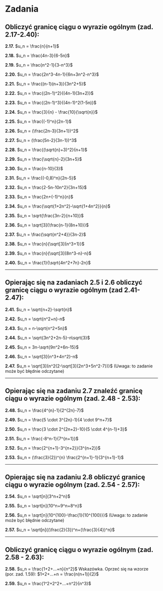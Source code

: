 # Zadania

## Obliczyć granicę ciągu o wyrazie ogólnym (zad. 2.17-2.40):

**2.17.** $u_n = \frac{n}{n+1}$

**2.18.** $u_n = \frac{4n-3}{6-5n}$

**2.19.** $u_n = \frac{n^2-1}{3-n^3}$

**2.20.** $u_n = \frac{2n^3-4n-1}{6n+3n^2-n^3}$

**2.21.** $u_n = \frac{(n-1)(n+3)}{3n^2+5}$

**2.22.** $u_n = \frac{(2n-1)^2}{(4n-1)(3n+2)}$

**2.23.** $u_n = \frac{(2n-1)^3}{(4n-1)^2(1-5n)}$

**2.24.** $u_n = \frac{3}{n} - \frac{10}{\sqrt{n}}$

**2.25.** $u_n = \frac{(-1)^n}{2n-1}$

**2.26.** $u_n = (\frac{2n-3}{3n+1})^2$

**2.27.** $u_n = (\frac{5n-2}{3n-1})^3$

**2.28.** $u_n = \frac{(\sqrt{n}+3)^2}{n+1}$

**2.29.** $u_n = \frac{\sqrt{n}-2}{3n+5}$

**2.30.** $u_n = \frac{n-10}{3}$

**2.31.** $u_n = \frac{(-0,8)^n}{2n-5}$

**2.32.** $u_n = \frac{2-5n-10n^2}{3n+15}$

**2.33.** $u_n = \frac{2n+(-1)^n}{n}$

**2.34.** $u_n = \frac{\sqrt{1+2n^2}-\sqrt{1+4n^2}}{n}$

**2.35.** $u_n = \sqrt{\frac{3n-2}{n+10}}$

**2.36.** $u_n = \sqrt[3]{\frac{n-1}{8n+10}}$

**2.37.** $u_n = \frac{\sqrt{n^2+4}}{3n-2}$

**2.38.** $u_n = \frac{n}{\sqrt[3]{n^3+1}}$

**2.39.** $u_n = \frac{n}{\sqrt[3]{8n^3-n}-n}$

**2.40.** $u_n = \frac{1}{\sqrt{4n^2+7n}-2n}$

---

## Opierając się na zadaniach 2.5 i 2.6 obliczyć granicę ciągu o wyrazie ogólnym (zad 2.41-2.47):

**2.41.** $u_n = \sqrt{n+2}-\sqrt{n}$

**2.42.** $u_n = \sqrt{n^2+n}-n$

**2.43.** $u_n = n-\sqrt{n^2+5n}$

**2.44.** $u_n = \sqrt{3n^2+2n-5}-n\sqrt{3}$

**2.45.** $u_n = 3n-\sqrt{9n^2+6n-15}$

**2.46.** $u_n = \sqrt[3]{n^3+4n^2}-n$

**2.47.** $u_n = \sqrt[3]{n^2(2-\sqrt[3]{2n^3+5n^2-7})}$ (Uwaga: to zadanie może być błędnie odczytane)

---

## Opierając się na zadaniu 2.7 znaleźć granicę ciągu o wyrazie ogólnym (zad. 2.48 - 2.53):

**2.48.** $u_n = \frac{4^{n}-1}{2^{2n}-7}$

**2.49.** $u_n = \frac{5 \cdot 3^{2n}-1}{4 \cdot 9^n+7}$

**2.50.** $u_n = \frac{3 \cdot 2^{2n+2}-10}{5 \cdot 4^{n-1}+3}$

**2.51.** $u_n = \frac{-8^n-1}{7^{n+1}}$

**2.52.** $u_n = \frac{2^{n+1}-3^{n+2}}{3^{n+2}}$

**2.53.** $u_n = (\frac{3}{2})^{n} \frac{2^{n+1}-1}{3^{n+1}-1}$

---

## Opierając się na zadaniu 2.8 obliczyć granicę ciągu o wyrazie ogólnym (zad. 2.54 - 2.57):

**2.54.** $u_n = \sqrt[n]{3^n+2^n}$

**2.55.** $u_n = \sqrt[n]{10^n+9^n+8^n}$

**2.56.** $u_n = \sqrt[n]{10^{100}-\frac{1}{10^{100}}}$ (Uwaga: to zadanie może być błędnie odczytane)

**2.57.** $u_n = \sqrt[n]{(\frac{2}{3})^n+(\frac{3}{4})^n}$

---

## Obliczyć granicę ciągu o wyrazie ogólnym (zad. 2.58 - 2.63):

**2.58.** $u_n = \frac{1+2+...+n}{n^2}$
Wskazówka. Oprzeć się na wzorze (por. zad. 1.59):
$1+2+...+n = \frac{n(n+1)}{2}$

**2.59.** $u_n = \frac{1^2+2^2+...+n^2}{n^3}$